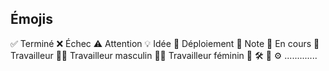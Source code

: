 ## Émojis
:white_check_mark: Terminé
:x: Échec
:warning: Attention
:bulb: Idée
:rocket: Déploiement
:memo: Note
:construction: En cours
:construction_worker: Travailleur
:construction_worker_man: Travailleur masculin
:construction_worker_woman: Travailleur féminin
:hammer:
:hammer_and_wrench:
:wrench:
:gear: .............
